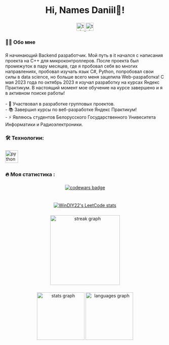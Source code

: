<br clear="both">

<h1 align="center">Hi, Names Daniil👋!</h1>

###

<div align="center">
  <a href="https://t.me/Daniil_Rudenya" target="_blank">
    <img src="https://img.shields.io/badge/Telegram-008FC7" height="25" alt="telegram logo"  />
  </a>
  <a href="https://www.linkedin.com/in/daniil-rudzenia-92446a29b/" target="_blank">
    <img src="https://img.shields.io/badge/LinkedIn-004088" height="25" alt="telegram logo"  />
  </a>
</div>


###

<h3 align="left">👩‍💻  Обо мне</h3>

###

<p align="left">Я начинающий Backend разработчик. Мой путь в it начался с написания проекта на С++ для микроконтроллеров. После проекта был промежуток в пару месяцев, где я пробовал себя во многих направлениях, пробовал изучать язык С#, Python, попробовал свои силы в data science, но больше всего меня зацепила Web-разработка! С мая 2023 года по октябрь 2023 я изучал  разработку на курсах Яндекс Практикум. В настоящий момент мое обучение на курсе завершено и я в активном поиске работы!<br><br>- 🔭 Участвовал в разработке групповых проектов.<br>- 📚 Завершил курсы по веб-разработке Яндекс Практикум!<br>- ⚡ Являюсь студентов Белорусского Государственного Унивеситета Информатики и Радиоэлектроники.</p>


###

<h3 align="left">🛠 Технологии:</h3>

###

<div align="left">
  <img src="https://skillicons.dev/icons?i=py,cs,cpp,css,discord,docker,dotnet,firebase,git,react,ts" height="40" alt="python logo"  />
  <img width="12" />
</div>

###

<h3 align="left">🔥   Моя статистика :</h3>

###


  <div align="center">
  <a href="https://www.codewars.com/users/WinDIY22">
    <img src="https://www.codewars.com/users/WinDIY22/badges/large" alt="codewars badge">
  </a>
</div>  

###
#
###
  
  <div align="center">
  <a href="https://leetcode.com/u/WinDIY22/">
    <img src="https://leetcode-stats-six.vercel.app/api?username=WinDIY22&theme=dark" alt="WinDIY22's LeetCode stats">
  </a>
</div>

###

<div align="center">
  <img src="https://streak-stats.demolab.com?user=Rudzeniapol&locale=en&mode=daily&theme=dark&hide_border=false&border_radius=5&order=3" height="220" alt="streak graph"  />
</div>

###

<div align="center">
  <img src="https://github-readme-stats.vercel.app/api?username=rudzeniapol&hide_title=false&hide_rank=false&show_icons=true&include_all_commits=true&count_private=true&disable_animations=false&theme=dracula&locale=en&hide_border=false&order=1" height="150" alt="stats graph"  />
  <img src="https://github-readme-stats.vercel.app/api/top-langs?username=rudzeniapol&locale=en&hide_title=false&layout=compact&card_width=320&langs_count=5&theme=dracula&hide_border=false&order=2" height="150" alt="languages graph"  />
</div>

###

